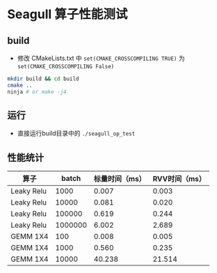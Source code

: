 Seagull 算子性能测试
========

## build
- 修改 CMakeLists.txt 中 `set(CMAKE_CROSSCOMPILING TRUE)` 为 `set(CMAKE_CROSSCOMPILING False)`
```sh
mkdir build && cd build
cmake ..
ninja # or make -j4
```
## 运行

- 直接运行build目录中的 `./seagull_op_test`

## 性能统计

| 算子 | batch | 标量时间（ms）| RVV时间（ms）|
|----|----|----|----|
|Leaky Relu| 1000 |0.007|0.003|
|Leaky Relu|10000 |0.081|0.020|
|Leaky Relu|100000|0.619|0.244|
|Leaky Relu|1000000|6.002|2.689|
|GEMM 1X4| 100| 0.008| 0.005|
|GEMM 1X4|1000| 0.560| 0.235|
|GEMM 1X4|10000|40.238|21.514|